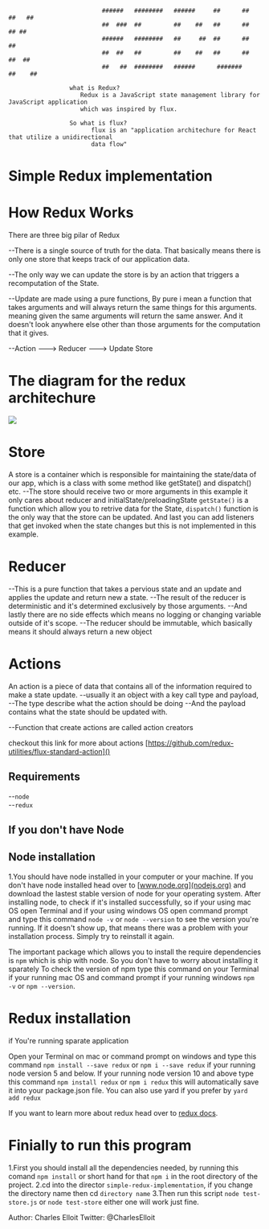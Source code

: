                               ######   ########   ######     ##      ##     ##   ##
                              ##  ###  ##         ##    ##   ##      ##      ## ##
                              ######   ########   ##     ##  ##      ##       ##
                              ##  ##   ##         ##    ##   ##      ##     ##  ##
                              ##   ##  ########   ######      #######      ##    ##

                     what is Redux?
                        Redux is a JavaScript state management library for JavaScript application
                        which was inspired by flux.

                     So what is flux?
                           flux is an "application architechure for React that utilize a unidirectional
                           data flow"

# Simple Redux implementation

# How Redux Works

There are three big pilar of Redux

--There is a single source of truth for the data.
   That basically means there is only one store that keeps track of our application data.

--The only way we can update the store is by an action that triggers a recomputation of the State.

--Update are made using a pure functions,
   By pure i mean a function that takes arguments and will always return the same things for this arguments.
   meaning given the same arguments will return the same answer.
   And it doesn't look anywhere else other than those arguments for the computation that it gives.


--Action ---> Reducer ---> Update Store

# The diagram for the redux architechure 

 <img style="max-width: 50%;" src="https://res.cloudinary.com/practicaldev/image/fetch/s--m5BdPzhS--/c_limit%2Cf_auto%2Cfl_progressive%2Cq_66%2Cw_880/https://i.imgur.com/riadAin.gif" />

# Store 
   A store is a container which is responsible for maintaining the state/data of our app,
   which is a class with some method like getState() and dispatch() etc.
   --The store should receive two or more arguments in this example it only cares about
     reducer and initialState/preloadingState
   `getState()` is a function which allow you to retrive data for the State,
   `dispatch()` function is the only way that the store can be updated.
   And last you can add listeners that get invoked when the state changes but this is not implemented in 
   this example.

# Reducer
   --This is a pure function that takes a pervious state and an update and applies the update and return new a state.
   --The result of the reducer is deterministic and it's determined exclusively by those arguments.
   --And lastly there are no side effects
      which means no logging or changing variable outside of it's scope.
   --The reducer should be immutable,
      which basically means it should always return a new object

# Actions
  An action is a piece of data that contains all of the information required to make a state update.
   --usually it an object with a key call type and payload,
      --The type describe what the action should be doing
      --And the payload contains what the state should be updated with.

   --Function that create actions are called action creators

   checkout this link for more about actions [https://github.com/redux-utilities/flux-standard-action]()


## Requirements  

--`node` <br>
--`redux`

## If you don't have Node

## Node installation

1.You should have node installed in your computer or your machine. If you don't have node installed head over to [www.node.org](nodejs.org) and download the lastest stable version of node for your operating system.
After installing node, to check if it's installed successfully, so if your using mac OS open Terminal and if your using
windows OS open command prompt and type this command `node -v` or `node --version` to see the version you're running. If it doesn't show up, that means there was a problem with your installation process. Simply try to reinstall it again.

The important package which allows you to install the require dependencies is `npm` which is ship with node. So you don't have to worry about installing it sparately
To check the version of npm type this command on your Terminal if your running mac OS and command prompt if your running windows `npm -v` or `npm --version`.


# Redux installation

if You're running sparate application

Open your Terminal on mac or command prompt on windows and type this command `npm install --save redux` or `npm i --save redux` if your running node version 5 and below.
If your running node version 10 and above type this command `npm install redux` or `npm i redux` this will automatically save it into your package.json file. You can also use yard if you prefer by `yard add redux`

If you want to learn more about redux head over to [redux docs](https://redux.js.org).

# Finially to run this program

1.First you should install all the dependencies needed, by running this comand `npm install` or short hand for that `npm i` in the root directory of the project.
2.cd into the director `simple-redux-implementation`, if you change the directory name then cd `directory name`
3.Then run this script `node test-store.js` or `node test-store` either one will work just fine.


Author: Charles Elloit
Twitter: @CharlesElloit
